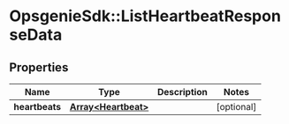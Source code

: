 # OpsgenieSdk::ListHeartbeatResponseData

## Properties
Name | Type | Description | Notes
------------ | ------------- | ------------- | -------------
**heartbeats** | [**Array&lt;Heartbeat&gt;**](Heartbeat.md) |  | [optional] 


